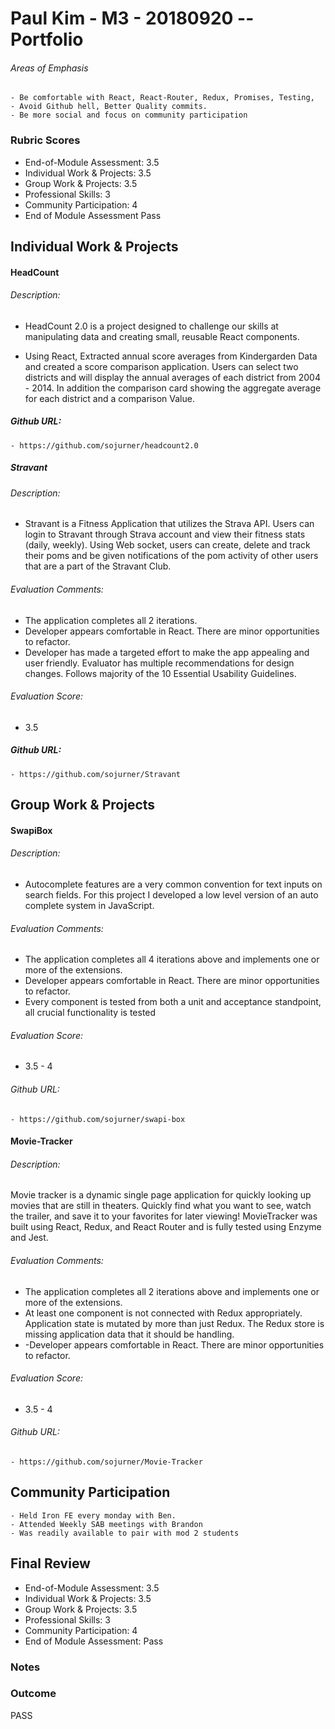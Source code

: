 # Paul Kim - M3 - 20180920 -- Portfolio



###### Areas of Emphasis

	- Be comfortable with React, React-Router, Redux, Promises, Testing, 
    - Avoid Github hell, Better Quality commits.
	- Be more social and focus on community participation  

### Rubric Scores
- End-of-Module Assessment: 3.5
- Individual Work & Projects: 3.5
- Group Work & Projects: 3.5
- Professional Skills: 3
- Community Participation: 4
- End of Module Assessment Pass

## Individual Work & Projects
#### HeadCount 
###### Description: 
- HeadCount 2.0 is a project designed to challenge our skills at manipulating data and creating small, reusable React components.

- Using React, Extracted annual score averages from Kindergarden Data and created a score comparison application. Users can select two districts and will display the annual averages of each district from 2004 - 2014. In addition the comparison card showing the aggregate average for each district and a comparison Value.
 
##### Github URL: 

	- https://github.com/sojurner/headcount2.0

##### Stravant

###### Description: 
- Stravant is a Fitness Application that utilizes the Strava API.  Users can login to Stravant through Strava account and view their fitness stats (daily, weekly).  Using Web socket, users can create, delete and track their poms and be given notifications of the pom activity of other users that are a part of the Stravant Club.  

###### Evaluation Comments: 
- The application completes all 2 iterations.
- Developer appears comfortable in React. There are minor opportunities to refactor.
- Developer has made a targeted effort to make the app appealing and user friendly. Evaluator has multiple recommendations for design changes. Follows majority of the 10 Essential Usability Guidelines.

###### Evaluation Score: 

- 3.5
 
##### Github URL: 

	- https://github.com/sojurner/Stravant



## Group Work & Projects
#### SwapiBox

###### Description: 
- Autocomplete features are a very common convention for text inputs on search fields. For this project I developed a low level version of an auto complete system in JavaScript. 
###### Evaluation Comments: 
- The application completes all 4 iterations above and implements one or more of the extensions.
- Developer appears comfortable in React. There are minor opportunities to refactor.
- Every component is tested from both a unit and acceptance standpoint, all crucial functionality is tested


###### Evaluation Score: 
- 3.5 - 4
###### Github URL: 
	- https://github.com/sojurner/swapi-box

#### Movie-Tracker
###### Description: 
Movie tracker is a dynamic single page application for quickly looking up movies that are still in theaters. Quickly find what you want to see, watch the trailer, and save it to your favorites for later viewing! MovieTracker was built using React, Redux, and React Router and is fully tested using Enzyme and Jest.

###### Evaluation Comments: 
- The application completes all 2 iterations above and implements one or more of the extensions.
- At least one component is not connected with Redux appropriately. Application state is mutated by more than just Redux. The Redux store is missing application data that it should be handling.
- -Developer appears comfortable in React. There are minor opportunities to refactor.

###### Evaluation Score: 
- 3.5 - 4
###### Github URL: 
	- https://github.com/sojurner/Movie-Tracker


## Community Participation
	
    - Held Iron FE every monday with Ben.
    - Attended Weekly SAB meetings with Brandon
	- Was readily available to pair with mod 2 students

## Final Review

- End-of-Module Assessment: 3.5
- Individual Work & Projects: 3.5
- Group Work & Projects: 3.5
- Professional Skills: 3
- Community Participation: 4
- End of Module Assessment: Pass

### Notes


### Outcome
PASS
